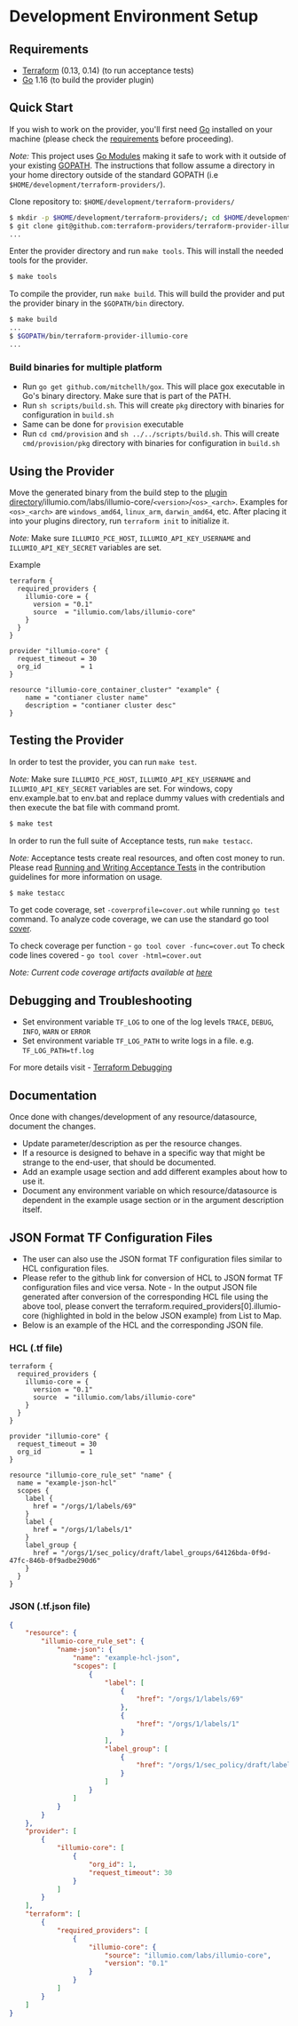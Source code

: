 # Development Environment Setup

## Requirements

- [Terraform](https://www.terraform.io/downloads.html) (0.13, 0.14) (to run acceptance tests)
- [Go](https://golang.org/doc/install) 1.16 (to build the provider plugin)

## Quick Start

If you wish to work on the provider, you'll first need [Go](http://www.golang.org) installed on your machine (please check the [requirements](#requirements) before proceeding).

*Note:* This project uses [Go Modules](https://blog.golang.org/using-go-modules) making it safe to work with it outside of your existing [GOPATH](http://golang.org/doc/code.html#GOPATH). The instructions that follow assume a directory in your home directory outside of the standard GOPATH (i.e `$HOME/development/terraform-providers/`).

Clone repository to: `$HOME/development/terraform-providers/`

```sh
$ mkdir -p $HOME/development/terraform-providers/; cd $HOME/development/terraform-providers/
$ git clone git@github.com:terraform-providers/terraform-provider-illumio-core
...
```

Enter the provider directory and run `make tools`. This will install the needed tools for the provider.

```sh
$ make tools
```

To compile the provider, run `make build`. This will build the provider and put the provider binary in the `$GOPATH/bin` directory.

```sh
$ make build
...
$ $GOPATH/bin/terraform-provider-illumio-core
...
```

### Build binaries for multiple platform

- Run `go get github.com/mitchellh/gox`. This will place gox executable in Go's binary directory. Make sure that is part of the PATH.
- Run `sh scripts/build.sh`. This will create `pkg` directory with binaries for configuration in `build.sh`
- Same can be done for `provision` executable
- Run `cd cmd/provision` and  `sh ../../scripts/build.sh`. This will create `cmd/provision/pkg` directory with binaries for configuration in `build.sh`

## Using the Provider

Move the generated binary from the build step to the [plugin directory](https://www.terraform.io/docs/cli/config/config-file.html#implied-local-mirror-directories)/illumio.com/labs/illumio-core/`<version>`/`<os>_<arch>`. Examples for `<os>_<arch>` are `windows_amd64`, `linux_arm`, `darwin_amd64`, etc. After placing it into your plugins directory, run `terraform init` to initialize it.

*Note:* Make sure `ILLUMIO_PCE_HOST`, `ILLUMIO_API_KEY_USERNAME` and `ILLUMIO_API_KEY_SECRET` variables are set.

Example
```hcl
terraform {
  required_providers {
    illumio-core = {
      version = "0.1"
      source  = "illumio.com/labs/illumio-core"
    }
  }
}

provider "illumio-core" {
  request_timeout = 30
  org_id          = 1
}

resource "illumio-core_container_cluster" "example" {
    name = "contianer cluster name"
    description = "contianer cluster desc"
}
```

## Testing the Provider

In order to test the provider, you can run `make test`.

*Note:* Make sure `ILLUMIO_PCE_HOST`, `ILLUMIO_API_KEY_USERNAME` and `ILLUMIO_API_KEY_SECRET` variables are set. For windows, copy env.example.bat to env.bat and replace dummy values with credentials and then execute the bat file with command promt.

```sh
$ make test
```

In order to run the full suite of Acceptance tests, run `make testacc`.

*Note:* Acceptance tests create real resources, and often cost money to run. Please read [Running and Writing Acceptance Tests](contributing/running-and-writing-acceptance-tests.md) in the contribution guidelines for more information on usage.

```sh
$ make testacc
```

To get code coverage, set `-coverprofile=cover.out` while running `go test` command.
To analyze code coverage, we can use the standard go tool [cover](https://golang.org/cmd/cover/).

To check coverage per function - `go tool cover -func=cover.out`
To check code lines covered - `go tool cover -html=cover.out`

*Note: Current code coverage artifacts available at [here](.code-coverage/)*

## Debugging and Troubleshooting

- Set environment variable `TF_LOG` to one of the log levels `TRACE`, `DEBUG`, `INFO`, `WARN` or `ERROR`
- Set environment variable `TF_LOG_PATH` to write logs in a file. e.g. `TF_LOG_PATH=tf.log`

For more details visit - [Terraform Debugging](https://www.terraform.io/docs/internals/debugging.html)

## Documentation

Once done with changes/development of any resource/datasource, document the changes.

- Update parameter/description as per the resource changes.
- If a resource is designed to behave in a specific way that might be strange to the end-user, that should be documented.
- Add an example usage section and add different examples about how to use it.
- Document any environment variable on which resource/datasource is dependent in the example usage section or in the argument description itself.

## JSON Format TF Configuration Files
- The user can also use the JSON format TF configuration files similar to HCL configuration files. 
- Please refer to the github link for conversion of HCL to JSON format TF configuration files and vice versa. Note - In the output JSON file generated after conversion of the corresponding HCL file using the above tool, please convert the  terraform.required_providers[0].illumio-core (highlighted in bold in the below JSON example) from List to Map.
- Below is an example of the HCL and the corresponding JSON file.

### HCL (.tf file)

```hcl
terraform {
  required_providers {
    illumio-core = {
      version = "0.1"
      source  = "illumio.com/labs/illumio-core"
    }
  }
}

provider "illumio-core" {
  request_timeout = 30
  org_id          = 1
}

resource "illumio-core_rule_set" "name" {
  name = "example-json-hcl"
  scopes {
    label {
      href = "/orgs/1/labels/69"
    }
    label {
      href = "/orgs/1/labels/1"
    }
    label_group {
      href = "/orgs/1/sec_policy/draft/label_groups/64126bda-0f9d-47fc-846b-0f9adbe290d6"
    }
  }
}
```

### JSON (.tf.json file)

```JSON
{
    "resource": {
        "illumio-core_rule_set": {
            "name-json": {
                "name": "example-hcl-json",
                "scopes": [
                    {
                        "label": [
                            {
                                "href": "/orgs/1/labels/69"
                            },
                            {
                                "href": "/orgs/1/labels/1"
                            }
                        ],
                        "label_group": [
                            {
                                "href": "/orgs/1/sec_policy/draft/label_groups/64126bda-0f9d-47fc-846b-0f9adbe290d6"
                            }
                        ]
                    }
                ]
            }
        }
    },
    "provider": [
        {
            "illumio-core": [
                {
                    "org_id": 1,
                    "request_timeout": 30
                }
            ]
        }
    ],
    "terraform": [
        {
            "required_providers": [
                {
                    "illumio-core": {
                        "source": "illumio.com/labs/illumio-core",
                        "version": "0.1"
                    }
                }
            ]
        }
    ]
}
```